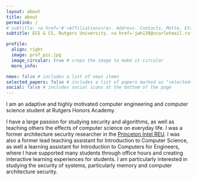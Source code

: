```yaml
---
layout: about
title: about
permalink: /
# subtitle: <a href='#'>Affiliations</a>. Address. Contacts. Motto. Etc.
subtitle: ECE & CS, Rutgers University. <a href='jwh139@scarletmail.rutgers.edu'>jwh139@scarletmail.rutgers.edu</a>.

profile:
  align: right
  image: prof_pic.jpg
  image_circular: true # crops the image to make it circular
  more_info:

news: false # includes a list of news items
selected_papers: false # includes a list of papers marked as "selected={true}"
social: false # includes social icons at the bottom of the page
---
```


I am an adaptive and highly motivated computer engineering and computer science student at Rutgers Honors Academy. 

I have a large passion for studying security and algorithms, as well as teaching others the effects of computer science on everyday life. I was a former architecture security researcher in the [Princeton Intel REU](https://seas-reu.princeton.edu/). I was also a former lead teaching assistant for Introduction to Computer Science, as well a learning assistant for Introduction to Computers for Engineers, where I have supported many students through office hours and creating interactive learning experiences for students. I am particularly interested in studying the security of systems, particularly memory and computer architecture security.

<!-- Write your biography here. Tell the world about yourself. Link to your favorite [subreddit](http://reddit.com). You can put a picture in, too. The code is already in, just name your picture `prof_pic.jpg` and put it in the `img/` folder.

Put your address / P.O. box / other info right below your picture. You can also disable any of these elements by editing `profile` property of the YAML header of your `_pages/about.md`. Edit `_bibliography/papers.bib` and Jekyll will render your [publications page](/al-folio/publications/) automatically.

Link to your social media connections, too. This theme is set up to use [Font Awesome icons](https://fontawesome.com/) and [Academicons](https://jpswalsh.github.io/academicons/), like the ones below. Add your Facebook, Twitter, LinkedIn, Google Scholar, or just disable all of them. -->
